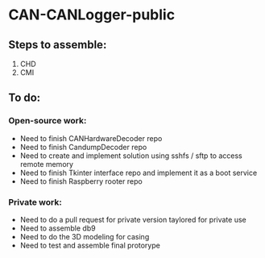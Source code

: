 # CAN-CANLogger-public

## Steps to assemble:
1) CHD
2) CMI

## To do:
### Open-source work:
* Need to finish CANHardwareDecoder repo
* Need to finish CandumpDecoder repo
* Need to create and implement solution using sshfs / sftp to access remote memory
* Need to finish Tkinter interface repo and implement it as a boot service
* Need to finish Raspberry rooter repo
### Private work:
* Need to do a pull request for private version taylored for private use
* Need to assemble db9
* Need to do the 3D modeling for casing
* Need to test and assemble final protorype
